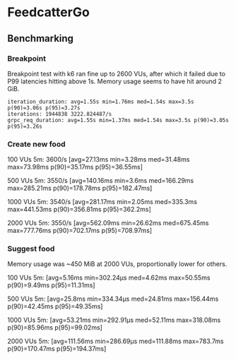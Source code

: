 # FeedcatterGo

## Benchmarking

### Breakpoint
Breakpoint test with k6 ran fine up to 2600 VUs, after which it failed due to P99 latencies hitting above 1s.
Memory usage seems to have hit around 2 GiB.
``` 
iteration_duration: avg=1.55s min=1.76ms med=1.54s max=3.5s p(90)=3.06s p(95)=3.27s
iterations: 1944838 3222.824487/s
grpc_req_duration: avg=1.55s min=1.37ms med=1.54s max=3.5s p(90)=3.05s p(95)=3.26s
```

### Create new food
100 VUs 5m: 3600/s [avg=27.13ms min=3.28ms med=31.48ms max=73.98ms p(90)=35.17ms p(95)=36.55ms]

500 VUs 5m: 3550/s [avg=140.16ms min=3.6ms   med=166.29ms max=285.21ms p(90)=178.78ms p(95)=182.47ms]

1000 VUs 5m: 3540/s [avg=281.17ms min=2.05ms med=335.3ms  max=441.53ms p(90)=356.81ms p(95)=362.2ms]

2000 VUs 5m: 3550/s [avg=562.09ms min=26.62ms  med=675.45ms max=777.76ms p(90)=702.17ms p(95)=708.97ms]

### Suggest food
Memory usage was ~450 MiB at 2000 VUs, proportionally lower for others.

100 VUs 5m: [avg=5.16ms min=302.24µs med=4.62ms max=50.55ms p(90)=9.49ms p(95)=11.31ms]

500 VUs 5m: [avg=25.8ms min=334.34µs med=24.81ms max=156.44ms p(90)=42.45ms p(95)=49.35ms]

1000 VUs 5m: [avg=53.21ms min=292.91µs med=52.11ms max=318.08ms p(90)=85.96ms  p(95)=99.02ms]

2000 VUs 5m: [avg=111.56ms min=286.69µs med=111.88ms max=783.7ms p(90)=170.47ms p(95)=194.37ms]
